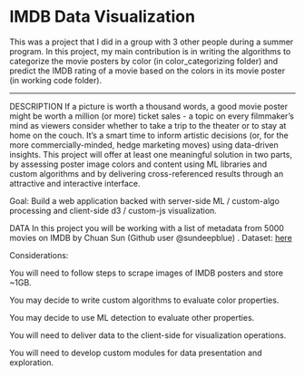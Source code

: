 # IMDB Data Visualization

This was a project that I did in a group with 3 other people during a summer program. In this project, my main contribution is in writing the
algorithms to categorize the movie posters by color (in color_categorizing folder) and predict the IMDB rating of a movie based on the colors in its movie poster (in working code folder).

---

DESCRIPTION
If a picture is worth a thousand words, a good movie poster might be worth a million (or more) ticket sales - a topic on every filmmaker’s mind as viewers consider whether to take a trip to the theater or to stay at home on the couch.  It’s a smart time to inform artistic decisions (or, for the more commercially-minded, hedge marketing moves) using data-driven insights.  This project will offer at least one meaningful solution in two parts, by assessing poster image colors and content using ML libraries and custom algorithms and by delivering cross-referenced results through an attractive and interactive interface.

Goal: Build a web application backed with server-side ML / custom-algo processing and client-side d3 / custom-js visualization. 

DATA
In this project you will be working with a list of metadata from 5000 movies on IMDB by Chuan Sun (Github user @sundeepblue) . Dataset: [here](https://github.com/sundeepblue/movie_rating_prediction)

Considerations:

You will need to follow steps to scrape images of IMDB posters and store ~1GB.

You may decide to write custom algorithms to evaluate color properties.

You may decide to use ML detection to evaluate other properties.

You will need to deliver data to the client-side for visualization operations.

You will need to develop custom modules for data presentation and exploration.











